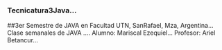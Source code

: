 ### Tecnicatura3Java...
##3er Semestre de JAVA en Facultad UTN, SanRafael, Mza, Argentina...
Clase semanales de JAVA ....
Alumno: Mariscal Ezequiel...
Profesor: Ariel Betancur...
